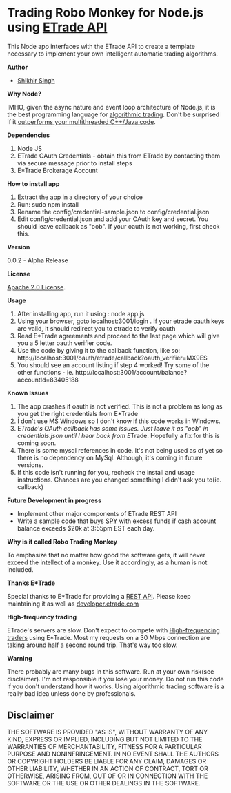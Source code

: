 # Trading Robo Monkey for Node.js using [ETrade API](https://developer.etrade.com/)

This Node app interfaces with the ETrade API to create a template necessary to implement your own intelligent automatic trading algorithms. 

**Author** 

* [Shikhir Singh](http://www.shikhir.com/)


**Why Node?**

IMHO, given the async nature and event loop architecture of Node.js, it is the best programming language for [algorithmic trading](http://en.wikipedia.org/wiki/Algorithmic_trading). Don't be surprised if it [outperforms your multithreaded C++/Java code](http://strongloop.com/strongblog/node-js-is-faster-than-java/). 

**Dependencies**

1. Node JS
2. ETrade OAuth Credentials - obtain this from ETrade by contacting them via secure message prior to install steps
3. E*Trade Brokerage Account

**How to install app**

1. Extract the app in a directory of your choice
2. Run: sudo npm install
3. Rename the config/credential-sample.json to config/credential.json
4. Edit config/credential.json and add your OAuth key and secret. You should leave callback as "oob". If your oauth is not working, first check this.



**Version**

0.0.2 - Alpha Release

**License**

[Apache 2.0 License](http://www.apache.org/licenses/LICENSE-2.0.html).


**Usage**

1. After installing app, run it using : node app.js
2. Using your browser, goto localhost:3001/login . If your etrade oauth keys are valid, it should redirect you to etrade to verify oauth
3. Read E*Trade agreements and proceed to the last page which will give you a 5 letter oauth verifier code. 
4. Use the code by giving it to the callback function, like so: http://localhost:3001/oauth/etrade/callback?oauth_verifier=MX9ES
5. You should see an account listing if step 4 worked! Try some of the other functions - ie. http://localhost:3001/account/balance?accountId=83405188

**Known Issues**

1. The app crashes if oauth is not verified. This is not a problem as long as you get the right credentials from E*Trade
2. I don't use MS Windows so I don't know if this code works in Windows.
3. E*Trade's OAuth callback has some issues. Just leave it as "oob" in credentials.json until I hear back from E*Trade. Hopefully a fix for this is coming soon. 
4. There is some mysql references in code. It's not being used as of yet so there is no dependency on MySql. Although, it's coming in future versions.
5. If this code isn't running for you, recheck the install and usage instructions. Chances are you changed something I didn't ask you to(ie. callback)

**Future Development in progress**

* Implement other major components of ETrade REST API
* Write a sample code that buys [SPY](http://finance.yahoo.com/q?s=SPY) with excess funds if cash account balance exceeds $20k at 3:55pm EST each day.

**Why is it called Robo Trading Monkey**

To emphasize that no matter how good the software gets, it will never exceed the intellect of a monkey. Use it accordingly, as a human is not included. 

**Thanks E*Trade**

Special thanks to E*Trade for providing a [REST API](https://content.etrade.com/etrade/estation/pdf/API_Technical_Documentation.pdf). Please keep maintaining it as well as [developer.etrade.com](https://developer.etrade.com/)

**High-frequency trading**

ETrade's servers are slow. Don't expect to compete with [High-frequencing traders](http://en.wikipedia.org/wiki/High-frequency_trading) using E*Trade. Most my requests on a 30 Mbps connection are taking around half a second round trip. That's way too slow.

**Warning**

There probably are many bugs in this software. Run at your own risk(see disclaimer). I'm not responsible if you lose your money. Do not run this code if you don't understand how it works. Using algorithmic trading software is a really bad idea unless done by professionals.

## Disclaimer

THE SOFTWARE IS PROVIDED "AS IS", WITHOUT WARRANTY OF ANY KIND, EXPRESS OR IMPLIED, INCLUDING 
BUT NOT LIMITED TO THE WARRANTIES OF MERCHANTABILITY, FITNESS FOR A PARTICULAR PURPOSE 
AND NONINFRINGEMENT. IN NO EVENT SHALL THE AUTHORS OR COPYRIGHT HOLDERS BE LIABLE FOR 
ANY CLAIM, DAMAGES OR OTHER LIABILITY, WHETHER IN AN ACTION OF CONTRACT, TORT OR 
OTHERWISE, ARISING FROM, OUT OF OR IN CONNECTION WITH THE SOFTWARE OR THE USE OR 
OTHER DEALINGS IN THE SOFTWARE.